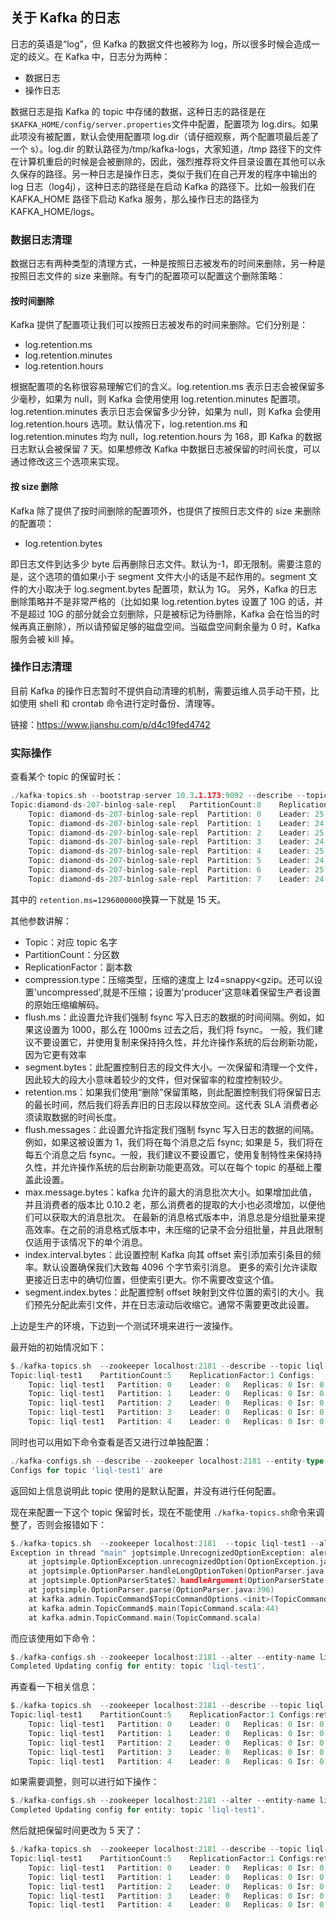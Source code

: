 

## 关于 Kafka 的日志

日志的英语是“log”，但 Kafka 的数据文件也被称为 log，所以很多时候会造成一定的歧义。在 Kafka 中，日志分为两种：

- 数据日志
- 操作日志

数据日志是指 Kafka 的 topic 中存储的数据，这种日志的路径是在`$KAFKA_HOME/config/server.properties`​文件中配置，配置项为 log.dirs。如果此项没有被配置，默认会使用配置项 log.dir（请仔细观察，两个配置项最后差了一个 s）。log.dir  的默认路径为/tmp/kafka-logs，大家知道，/tmp  路径下的文件在计算机重启的时候是会被删除的，因此，强烈推荐将文件目录设置在其他可以永久保存的路径。另一种日志是操作日志，类似于我们在自己开发的程序中输出的 log 日志（log4j），这种日志的路径是在启动 Kafka 的路径下。比如一般我们在 KAFKA\_HOME 路径下启动 Kafka  服务，那么操作日志的路径为 KAFKA\_HOME/logs。

### 数据日志清理

数据日志有两种类型的清理方式，一种是按照日志被发布的时间来删除，另一种是按照日志文件的 size 来删除。有专门的配置项可以配置这个删除策略：

#### 按时间删除

Kafka 提供了配置项让我们可以按照日志被发布的时间来删除。它们分别是：

- log.retention.ms
- log.retention.minutes
- log.retention.hours

根据配置项的名称很容易理解它们的含义。log.retention.ms 表示日志会被保留多少毫秒，如果为 null，则 Kafka 会使用使用 log.retention.minutes  配置项。log.retention.minutes 表示日志会保留多少分钟，如果为 null，则 Kafka 会使用  log.retention.hours 选项。默认情况下，log.retention.ms 和 log.retention.minutes 均为 null，log.retention.hours 为 168，即 Kafka 的数据日志默认会被保留 7 天。如果想修改 Kafka  中数据日志被保留的时间长度，可以通过修改这三个选项来实现。

#### 按 size 删除

Kafka 除了提供了按时间删除的配置项外，也提供了按照日志文件的 size 来删除的配置项：

- log.retention.bytes

即日志文件到达多少 byte 后再删除日志文件。默认为-1，即无限制。需要注意的是，这个选项的值如果小于 segment 文件大小的话是不起作用的。segment 文件的大小取决于 log.segment.bytes 配置项，默认为 1G。 另外，Kafka 的日志删除策略并不是非常严格的（比如如果 log.retention.bytes 设置了 10G 的话，并不是超过 10G  的部分就会立刻删除，只是被标记为待删除，Kafka 会在恰当的时候再真正删除），所以请预留足够的磁盘空间。当磁盘空间剩余量为 0 时，Kafka 服务会被 kill 掉。

### 操作日志清理

目前 Kafka 的操作日志暂时不提供自动清理的机制，需要运维人员手动干预，比如使用 shell 和 crontab 命令进行定时备份、清理等。

链接：https://www.jianshu.com/p/d4c19fed4742

### 实际操作

查看某个 topic 的保留时长：

```go
./kafka-topics.sh --bootstrap-server 10.3.1.173:9092 --describe --topic diamond-ds-207-binlog-sale-repl
Topic:diamond-ds-207-binlog-sale-repl	PartitionCount:8	ReplicationFactor:2	Configs:compression.type=snappy,flush.ms=10000,segment.bytes=1073741824,retention.ms=1296000000,flush.messages=20000,max.message.bytes=30000000,index.interval.bytes=4096,segment.index.bytes=10485760
	Topic: diamond-ds-207-binlog-sale-repl	Partition: 0	Leader: 25	Replicas: 25,24	Isr: 24,25
	Topic: diamond-ds-207-binlog-sale-repl	Partition: 1	Leader: 24	Replicas: 24,25	Isr: 25,24
	Topic: diamond-ds-207-binlog-sale-repl	Partition: 2	Leader: 25	Replicas: 25,24	Isr: 24,25
	Topic: diamond-ds-207-binlog-sale-repl	Partition: 3	Leader: 24	Replicas: 24,25	Isr: 24,25
	Topic: diamond-ds-207-binlog-sale-repl	Partition: 4	Leader: 25	Replicas: 25,24	Isr: 25,24
	Topic: diamond-ds-207-binlog-sale-repl	Partition: 5	Leader: 24	Replicas: 24,25	Isr: 25,24
	Topic: diamond-ds-207-binlog-sale-repl	Partition: 6	Leader: 25	Replicas: 25,24	Isr: 24,25
	Topic: diamond-ds-207-binlog-sale-repl	Partition: 7	Leader: 24	Replicas: 24,25	Isr: 24,25
```

其中的 `retention.ms=1296000000`​换算一下就是 15 天。

其他参数讲解：

- Topic：对应 topic 名字
- PartitionCount：分区数
- ReplicationFactor：副本数
- compression.type：压缩类型，压缩的速度上 lz4\=snappy\<gzip。还可以设置'uncompressed',就是不压缩；设置为'producer'这意味着保留生产者设置的原始压缩编解码。
- flush.ms：此设置允许我们强制 fsync 写入日志的数据的时间间隔。例如，如果这设置为 1000，那么在 1000ms 过去之后，我们将 fsync。 一般，我们建议不要设置它，并使用复制来保持持久性，并允许操作系统的后台刷新功能，因为它更有效率
- segment.bytes：此配置控制日志的段文件大小。一次保留和清理一个文件，因此较大的段大小意味着较少的文件，但对保留率的粒度控制较少。
- retention.ms：如果我们使用“删除”保留策略，则此配置控制我们将保留日志的最长时间，然后我们将丢弃旧的日志段以释放空间。这代表 SLA 消费者必须读取数据的时间长度。
- flush.messages：此设置允许指定我们强制 fsync 写入日志的数据的间隔。例如，如果这被设置为 1，我们将在每个消息之后 fsync; 如果是 5，我们将在每五个消息之后  fsync。一般，我们建议不要设置它，使用复制特性来保持持久性，并允许操作系统的后台刷新功能更高效。可以在每个 topic 的基础上覆盖此设置。
- max.message.bytes：kafka 允许的最大的消息批次大小。如果增加此值，并且消费者的版本比 0.10.2 老，那么消费者的提取的大小也必须增加，以便他们可以获取大的消息批次。 在最新的消息格式版本中，消息总是分组批量来提高效率。在之前的消息格式版本中，未压缩的记录不会分组批量，并且此限制仅适用于该情况下的单个消息。
- index.interval.bytes：此设置控制 Kafka 向其 offset 索引添加索引条目的频率。默认设置确保我们大致每 4096 个字节索引消息。 更多的索引允许读取更接近日志中的确切位置，但使索引更大。你不需要改变这个值。
- segment.index.bytes：此配置控制 offset 映射到文件位置的索引的大小。我们预先分配此索引文件，并在日志滚动后收缩它。通常不需要更改此设置。

上边是生产的环境，下边到一个测试环境来进行一波操作。

最开始的初始情况如下：

```go
$./kafka-topics.sh  --zookeeper localhost:2181 --describe --topic liql-test1
Topic:liql-test1	PartitionCount:5	ReplicationFactor:1	Configs:
	Topic: liql-test1	Partition: 0	Leader: 0	Replicas: 0	Isr: 0
	Topic: liql-test1	Partition: 1	Leader: 0	Replicas: 0	Isr: 0
	Topic: liql-test1	Partition: 2	Leader: 0	Replicas: 0	Isr: 0
	Topic: liql-test1	Partition: 3	Leader: 0	Replicas: 0	Isr: 0
	Topic: liql-test1	Partition: 4	Leader: 0	Replicas: 0	Isr: 0
```

同时也可以用如下命令查看是否又进行过单独配置：

```go
./kafka-configs.sh --describe --zookeeper localhost:2181 --entity-type topics  --entity-name liql-test1
Configs for topic 'liql-test1' are
```

返回如上信息说明此 topic 使用的是默认配置，并没有进行任何配置。

现在来配置一下这个 topic 保留时长，现在不能使用 `./kafka-topics.sh`​命令来调整了，否则会报错如下：

```go
$./kafka-topics.sh  --zookeeper localhost:2181  --topic liql-test1 --alert --config retention.ms=2678400000
Exception in thread "main" joptsimple.UnrecognizedOptionException: alert is not a recognized option
	at joptsimple.OptionException.unrecognizedOption(OptionException.java:108)
	at joptsimple.OptionParser.handleLongOptionToken(OptionParser.java:510)
	at joptsimple.OptionParserState$2.handleArgument(OptionParserState.java:56)
	at joptsimple.OptionParser.parse(OptionParser.java:396)
	at kafka.admin.TopicCommand$TopicCommandOptions.<init>(TopicCommand.scala:358)
	at kafka.admin.TopicCommand$.main(TopicCommand.scala:44)
	at kafka.admin.TopicCommand.main(TopicCommand.scala)
```

而应该使用如下命令：

```go
$./kafka-configs.sh --zookeeper localhost:2181 --alter --entity-name liql-test1 --entity-type topics --add-config retention.ms=1296000000
Completed Updating config for entity: topic 'liql-test1'.
```

再查看一下相关信息：

```go
$./kafka-topics.sh  --zookeeper localhost:2181 --describe --topic liql-test1
Topic:liql-test1	PartitionCount:5	ReplicationFactor:1	Configs:retention.ms=1296000000
	Topic: liql-test1	Partition: 0	Leader: 0	Replicas: 0	Isr: 0
	Topic: liql-test1	Partition: 1	Leader: 0	Replicas: 0	Isr: 0
	Topic: liql-test1	Partition: 2	Leader: 0	Replicas: 0	Isr: 0
	Topic: liql-test1	Partition: 3	Leader: 0	Replicas: 0	Isr: 0
	Topic: liql-test1	Partition: 4	Leader: 0	Replicas: 0	Isr: 0
```

如果需要调整，则可以进行如下操作：

```go
$./kafka-configs.sh --zookeeper localhost:2181 --alter --entity-name liql-test1 --entity-type topics --add-config retention.ms=432000000
Completed Updating config for entity: topic 'liql-test1'.
```

然后就把保留时间更改为 5 天了：

```go
$./kafka-topics.sh  --zookeeper localhost:2181 --describe --topic liql-test1
Topic:liql-test1	PartitionCount:5	ReplicationFactor:1	Configs:retention.ms=432000000
	Topic: liql-test1	Partition: 0	Leader: 0	Replicas: 0	Isr: 0
	Topic: liql-test1	Partition: 1	Leader: 0	Replicas: 0	Isr: 0
	Topic: liql-test1	Partition: 2	Leader: 0	Replicas: 0	Isr: 0
	Topic: liql-test1	Partition: 3	Leader: 0	Replicas: 0	Isr: 0
	Topic: liql-test1	Partition: 4	Leader: 0	Replicas: 0	Isr: 0
```
